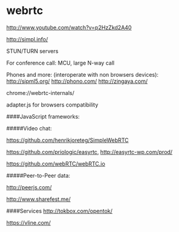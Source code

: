webrtc
======

http://www.youtube.com/watch?v=p2HzZkd2A40

http://simpl.info/

STUN/TURN servers

For conference call: MCU, large N-way call


Phones and more: (interoperate with non browsers devices):
http://sipml5.org/
http://phono.com/
http://zingaya.com/

chrome://webrtc-internals/

adapter.js for browsers compatibility

####JavaScript frameworks:

#####Video chat:

https://github.com/henrikjoreteg/SimpleWebRTC

https://github.com/priologic/easyrtc, http://easyrtc-wp.com/prod/

https://github.com/webRTC/webRTC.io

#####Peer-to-Peer data:

http://peerjs.com/

http://www.sharefest.me/

####Services
http://tokbox.com/opentok/

https://vline.com/
